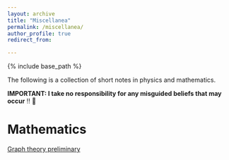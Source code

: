 ```yaml
---
layout: archive
title: "Miscellanea"
permalink: /miscellanea/
author_profile: true
redirect_from:

---
```


{% include base_path %}

The following is a collection of short notes in physics and mathematics.

__IMPORTANT: I take no responsibility for any misguided beliefs that may occur__ ‼️ 🤨

Mathematics
====

[Graph theory preliminary](files/Graph_theory_preliminary.pdf)
